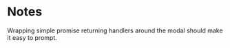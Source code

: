 Notes
=====

Wrapping simple promise returning handlers around the modal should make it easy
to prompt.
